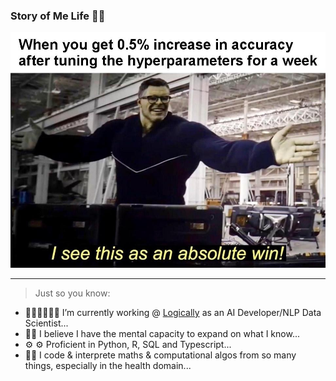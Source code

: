 ### Story of Me Life 👋🏾

![](misc/melife_meme.JPG)



<!-- **tosi-n/tosi-n** is a ✨ _special_ ✨ repository because its `README.md` (this file) appears on your GitHub profile. -->


<hr>

> Just so you know:

- 👨🏾‍💻👨🏾‍💻 I’m currently working @  [Logically](https://www.logically.ai) as an AI Developer/NLP Data Scientist...
- 🧠🧠 I believe I have the mental capacity to expand on what I know...
- ⚙️ ⚙️ Proficient in  Python, R, SQL and Typescript...
- 🤔🤔 I code & interprete maths & computational algos from so many things, especially in the health domain...
<!-- - 💬 Ask me about ...
- 📫 How to reach me: ...
- 😄 Pronouns: ...
- ⚡ Fun fact: ... -->


